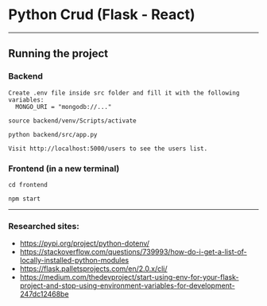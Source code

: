 # Python Crud (Flask - React)

---

## Running the project

### Backend

    Create .env file inside src folder and fill it with the following variables:
      MONGO_URI = "mongodb://..."

    source backend/venv/Scripts/activate

    python backend/src/app.py

    Visit http://localhost:5000/users to see the users list.

### Frontend (in a new terminal)

    cd frontend

    npm start

---

### Researched sites:

- https://pypi.org/project/python-dotenv/
- https://stackoverflow.com/questions/739993/how-do-i-get-a-list-of-locally-installed-python-modules
- https://flask.palletsprojects.com/en/2.0.x/cli/
- https://medium.com/thedevproject/start-using-env-for-your-flask-project-and-stop-using-environment-variables-for-development-247dc12468be

